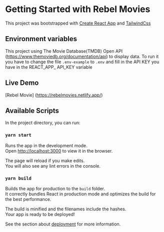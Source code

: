 # Getting Started with Rebel Movies

This project was bootstrapped with [Create React App](https://github.com/facebook/create-react-app) and [TailwindCss](https://tailwindcss.com/)

## Environment variables
This project using The Movie Database(TMDB) Open API (https://www.themoviedb.org/documentation/api) to display data.
To run it you have to change the file `.env-example` to `.env` and fill in the API KEY you have in the REACT_APP_ API_KEY variable
## Live Demo
[Rebel Movie] (https://rebelmovies.netlify.app/)

## Available Scripts

In the project directory, you can run:

### `yarn start`

Runs the app in the development mode.\
Open [http://localhost:3000](http://localhost:3000) to view it in the browser.

The page will reload if you make edits.\
You will also see any lint errors in the console.


### `yarn build`

Builds the app for production to the `build` folder.\
It correctly bundles React in production mode and optimizes the build for the best performance.

The build is minified and the filenames include the hashes.\
Your app is ready to be deployed!

See the section about [deployment](https://facebook.github.io/create-react-app/docs/deployment) for more information.